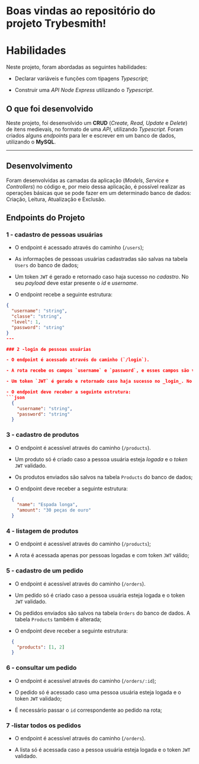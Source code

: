 

# Boas vindas ao repositório do projeto Trybesmith!


# Habilidades

Neste projeto, foram abordadas as seguintes habilidades:

- Declarar variáveis e funções com tipagens _Typescript_;

- Construir uma _API Node Express_ utilizando o _Typescript_.



## O que foi desenvolvido

Neste projeto, foi desenvolvido um **CRUD** (_Create, Read, Update_ e _Delete_) de itens medievais, no formato de uma _API_, utilizando _Typescript_.
Foram criados alguns _endpoints_ para ler e escrever em um banco de dados, utilizando o **MySQL**.

---

## Desenvolvimento

Foram desenvolvidas as camadas da aplicação (_Models_, _Service_ e _Controllers_) no código e, por meio dessa aplicação, é possível realizar as operações básicas que se pode fazer em um determinado banco de dados: Criação, Leitura, Atualização e Exclusão.



## Endpoints do Projeto

### 1 - cadastro de pessoas usuárias

- O endpoint é acessado através do caminho (`/users`);

- As informações de pessoas usuárias cadastradas são salvas na tabela `Users` do banco de dados;

- Um token `JWT` é gerado e retornado caso haja sucesso no _cadastro_. No seu _payload_ deve estar presente o _id_ e _username_.

- O endpoint recebe a seguinte estrutura:
```json
{
  "username": "string",
  "classe": "string",
  "level": 1,
  "password": "string"
}
---

### 2 -login de pessoas usuárias

- O endpoint é acessado através do caminho (`/login`).

- A rota recebe os campos `username` e `password`, e esses campos são validados no banco de dados.

- Um token `JWT` é gerado e retornado caso haja sucesso no _login_. No seu _payload_ deve estar presente o _id_ e _username_.

- O endpoint deve receber a seguinte estrutura:
```json
  {
    "username": "string",
    "password": "string"
  }
```

### 3 - cadastro de produtos

- O endpoint é acessível através do caminho (`/products`).

- Um produto só é criado caso a pessoa usuária esteja _logada_ e o _token_ `JWT` validado.

- Os produtos enviados são salvos na tabela `Products` do banco de dados;

- O endpoint deve receber a seguinte estrutura:
```json
  {
    "name": "Espada longa",
    "amount": "30 peças de ouro"
  }
```

### 4 - listagem de produtos

- O endpoint é acessível através do caminho (`/products`);

- A rota é acessada apenas por pessoas logadas e com token `JWT` válido;



### 5 - cadastro de um pedido

- O endpoint é acessível através do caminho (`/orders`).

- Um pedido só é criado caso a pessoa usuária esteja logada e o token `JWT` validado.

- Os pedidos enviados são salvos na tabela `Orders` do banco de dados. A tabela `Products` também é alterada;

- O endpoint deve receber a seguinte estrutura:
```json
  {
    "products": [1, 2]
  }
```

### 6 - consultar um pedido

- O endpoint é acessível através do caminho (`/orders/:id`);

- O pedido só é acessado caso uma pessoa usuária esteja logada e o token `JWT` validado;

- É necessário passar o `id` correspondente ao pedido na rota;


### 7 -listar todos os pedidos

- O endpoint é acessível através do caminho (`/orders`).

- A lista só é acessada caso a pessoa usuária esteja logada e o token `JWT` validado.


